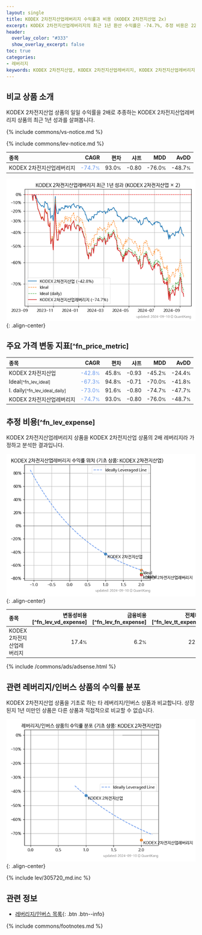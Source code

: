 ```yaml
---
layout: single
title: KODEX 2차전지산업레버리지 수익률과 비용 (KODEX 2차전지산업 2x)
excerpt: KODEX 2차전지산업레버리지의 최근 1년 환산 수익률은 -74.7%, 추정 비용은 22.5%입니다.
header:
  overlay_color: "#333"
  show_overlay_excerpt: false
toc: true
categories:
- 레버리지
keywords: KODEX 2차전지산업, KODEX 2차전지산업레버리지, KODEX 2차전지산업레버리지 KODEX 2차전지산업 비교, 462330, 305720, 462330 462330 비교
---
```


## 비교 상품 소개


KODEX 2차전지산업 상품의 일일 수익률을 2배로 추종하는 KODEX 2차전지산업레버리지 상품의 최근 1년 성과를 살펴봅니다.





{% include commons/vs-notice.md %}

{% include commons/lev-notice.md %}

| **종목** | **CAGR** | **편차** | **샤프** | **MDD** | **AvDD** |
| :------------ | ------: | -----------: | -------: | ------: | -------: |
| KODEX 2차전지산업레버리지 | <span style="color: cornflowerblue">-74.7<small>%</small></span> | 93.0<small>%</small> | -0.80 | -76.0<small>%</small> | -48.7<small>%</small> |

<!-- more -->


![KODEX 2차전지산업레버리지](/lev/images/462330.png){: .align-center}


## 주요 가격 변동 지표<small>[^fn_price_metric]</small>


| **종목** | **CAGR** | **편차** | **샤프** | **MDD** | **AvDD** |
| :------------ | ------: | -----------: | -------: | ------: | -------: |
| KODEX 2차전지산업 | <span style="color: cornflowerblue">-42.8<small>%</small></span> | 45.8<small>%</small> | -0.93 | -45.2<small>%</small> | -24.4<small>%</small> |
| Ideal<small>[^fn_lev_ideal]</small> | <span style="color: cornflowerblue">-67.3<small>%</small></span> | 94.8<small>%</small> | -0.71 | -70.0<small>%</small> | -41.8<small>%</small> |
| I. daily<small>[^fn_lev_ideal_daily]</small> | <span style="color: cornflowerblue">-73.0<small>%</small></span> | 91.6<small>%</small> | -0.80 | -74.7<small>%</small> | -47.7<small>%</small> |
| KODEX 2차전지산업레버리지 | <span style="color: cornflowerblue">-74.7<small>%</small></span> | 93.0<small>%</small> | -0.80 | -76.0<small>%</small> | -48.7<small>%</small> |


## 추정 비용<small>[^fn_lev_expense]</small><a id="expense"></a>

KODEX 2차전지산업레버리지 상품을 KODEX 2차전지산업 상품의 2배 레버리지라 가정하고 분석한 결과입니다.

![KODEX 2차전지산업레버리지](/lev/images/462330_ideal.png){: .align-center}

| **종목** | **변동성비용**[^fn_lev_vd_expense] | **금융비용**[^fn_lev_fn_expense] | **전체비용**[^fn_lev_tt_expense] |
| :------------ | ------: | -----------: | -------: |
| KODEX 2차전지산업레버리지 | 17.4<small>%</small> | 6.2<small>%</small> | 22.5<small>%</small> |

{% include /commons/ads/adsense.html %}



## 관련 레버리지/인버스 상품의 수익률 분포

KODEX 2차전지산업 상품을 기초로 하는 타 레버리지/인버스 상품과 비교합니다. 상장된지 1년 미만인 상품은 다른 상품과 직접적으로 비교할 수 없습니다.

![KODEX 2차전지산업](/lev/images/305720_ideal.png){: .align-center}

{% include lev/305720_md.inc %}


## 관련 정보

- [레버리지/인버스 목록](/lev/){: .btn .btn--info}

{% include commons/footnotes.md %}